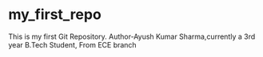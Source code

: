 # my_first_repo
This is my first Git Repository.
Author-Ayush Kumar Sharma,currently a 3rd year B.Tech Student, From ECE branch 
